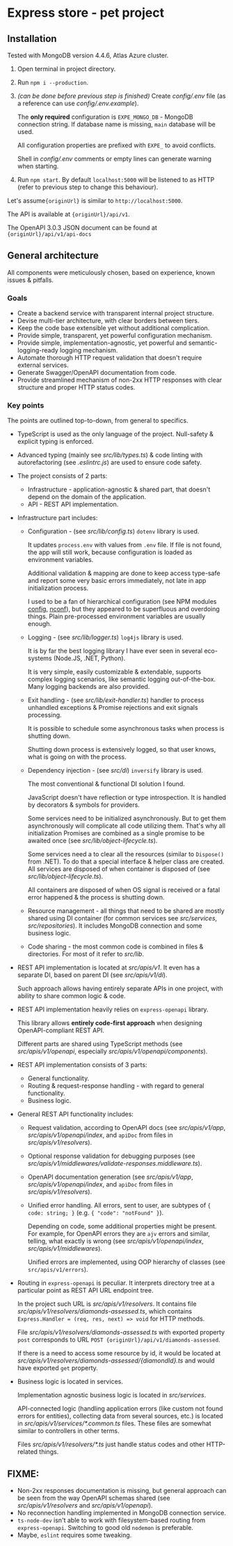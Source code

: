 # Express store - pet project

## Installation

Tested with MongoDB version 4.4.6, Atlas Azure cluster.

1. Open terminal in project directory.
1. Run `npm i --production`.
1. *(can be done before previous step is finished)* Create *config/.env* file (as a reference can use *config/.env.example*).
   
   The **only required** configuration is `EXPE_MONGO_DB` - MongoDB connection string. If database name is missing, `main` database will be used.
   
   All configuration properties are prefixed with `EXPE_` to avoid conflicts.
   
   Shell in *config/.env* comments or empty lines can generate warning when starting.
1. Run `npm start`. By default `localhost:5000` will be listened to as HTTP (refer to previous step to change this behaviour).

Let's assume`{originUrl}` is similar to `http://localhost:5000`.

The API is available at `{originUrl}/api/v1`.

The OpenAPI 3.0.3 JSON document can be found at `{originUrl}/api/v1/api-docs`

## General architecture
All components were meticulously chosen, based on experience, known issues & pitfalls.

### Goals
- Create a backend service with transparent internal project structure.
- Devise multi-tier architecture, with clear borders between tiers.
- Keep the code base extensible yet without additional complication.
- Provide simple, transparent, yet powerful configuration mechanism.
- Provide simple, implementation-agnostic, yet powerful and semantic-logging-ready logging mechanism.
- Automate thorough HTTP request validation that doesn't require external services.
- Generate Swagger/OpenAPI documentation from code. 
- Provide streamlined mechanism of non-2xx HTTP responses with clear structure and proper HTTP status codes.

### Key points
The points are outlined top-to-down, from general to specifics.

- TypeScript is used as the only language of the project. Null-safety & explicit typing is enforced.
- Advanced typing (mainly see *src/lib/types.ts*) & code linting with autorefactoring (see *.eslintrc.js*) are used to ensure code safety.  
- The project consists of 2 parts:
  - Infrastructure - application-agnostic & shared part, that doesn't depend on the domain of the application.
  - API - REST API implementation.
- Infrastructure part includes:
  - Configuration - (see *src/lib/config.ts*) `dotenv` library is used. 
        
    It updates `process.env` with values from `.env` file. If file is not found, the app will still work, because configuration is loaded as environment variables.
    
    Additional validation & mapping are done to keep access type-safe and report some very basic errors immediately, not late in app initialization process.
    
    I used to be a fan of hierarchical configuration (see NPM modules [config](https://www.npmjs.com/package/config), [nconf](https://www.npmjs.com/package/nconf)), but they appeared to be superfluous and overdoing things. Plain pre-processed environment variables are usually enough.
  - Logging - (see *src/lib/logger.ts*) `log4js` library is used.
    
    It is by far the best logging library I have ever seen in several eco-systems (Node.JS, .NET, Python).
    
    It is very simple, easily customizable & extendable, supports complex logging scenarios, like semantic logging out-of-the-box. Many logging backends are also provided.
  - Exit handling - (see *src/lib/exit-handler.ts*) handler to process unhandled exceptions & Promise rejections and exit signals processing.
    
    It is possible to schedule some asynchronous tasks when process is shutting down.
    
    Shutting down process is extensively logged, so that user knows, what is going on with the process.
  - Dependency injection - (see *src/di*) `inversify` library is used.
    
    The most conventional & functional DI solution I found.
    
    JavaScript doesn't have reflection or type introspection. It is handled by decorators & symbols for providers.
    
    Some services need to be initialized asynchronously. But to get them asynchronously will complicate all code utilizing them. That's why all initialization Promises are combined as a single promise to be awaited once (see *src/lib/object-lifecycle.ts*).
    
    Some services need a to clear all the resources (similar to `Dispose()` from .NET). To do that a special interface & helper class are created. All services are disposed of when container is disposed of (see *src/lib/object-lifecycle.ts*).
    
    All containers are disposed of when OS signal is received or a fatal error happened & the process is shutting down.
  - Resource management - all things that need to be shared are mostly shared using DI container (for common services see *src/services*, *src/repositories*). It includes MongoDB connection and some business logic.
  - Code sharing - the most common code is combined in files & directories. For most of it refer to *src/lib*.
- REST API implementation is located at *src/apis/v1*. It even has a separate DI, based on parent DI (see *src/apis/v1/di*).
  
  Such approach allows having entirely separate APIs in one project, with ability to share common logic & code.
- REST API implementation heavily relies on `express-openapi` library.

  This library allows **entirely code-first approach** when designing OpenAPI-compliant REST API.
  
  Different parts are shared using TypeScript methods (see *src/apis/v1/openapi*, especially *src/apis/v1/openapi/components*).
- REST API implementation consists of 3 parts:
  - General functionality.
  - Routing & request-response handling - with regard to general functionality.
  - Business logic.
- General REST API functionality includes:
  - Request validation, according to OpenAPI docs (see *src/apis/v1/app*, *src/apis/v1/openapi/index*, and `apiDoc` from files in *src/apis/v1/resolvers*).
  - Optional response validation for debugging purposes (see *src/apis/v1/middlewares/validate-responses.middleware.ts*).
  - OpenAPI documentation generation (see *src/apis/v1/app*, *src/apis/v1/openapi/index*, and `apiDoc` from files in *src/apis/v1/resolvers*).
  - Unified error handling. All errors, sent to user, are subtypes of `{ code: string; }` (e.g. `{ "code": "notFound" }`).
    
    Depending on code, some additional properties might be present. For example, for OpenAPI errors they are `ajv` errors and similar, telling, what exactly is wrong (see *src/apis/v1/openapi/index*, *src/apis/v1/middlewares*).
    
    Unified errors are implemented, using OOP hierarchy of classes (see `src/apis/v1/errors`).
- Routing in `express-openapi` is peculiar. It interprets directory tree at a particular point as REST API URL endpoint tree.
  
  In the project such URL is *src/apis/v1/resolvers*. It contains file *src/apis/v1/resolvers/diamonds-assessed.ts*, which contains `Express.Handler = (req, res, next) => void` for HTTP methods. 

  File *src/apis/v1/resolvers/diamonds-assessed.ts* with exported property `post` corresponds to URL `POST {originUrl}/api/v1/diamonds-assessed`.

  If there is a need to access some resource by id, it would be located at *src/apis/v1/resolvers/diamonds-assessed/{diamondId}.ts* and would have exported `get` property.
- Business logic is located in services.

  Implementation agnostic business logic is located in *src/services*.

  API-connected logic (handling application errors (like custom not found errors for entities), collecting data from several sources, etc.) is located in *src/apis/v1/services/\*.common.ts* files. These files are somewhat similar to controllers in other terms.

  Files *src/apis/v1/resolvers/\*.ts* just handle status codes and other HTTP-related things.

## FIXME:
- Non-2xx responses documentation is missing, but general approach can be seen from the way OpenAPI schemas shared (see *src/apis/v1/resolvers* and *src/apis/v1/openapi*).
- No reconnection handling implemented in MongoDB connection service.
- `ts-node-dev` isn't able to work with filesystem-based routing from `express-openapi`. Switching to good old `nodemon` is preferable.
- Maybe, `eslint` requires some tweaking.
